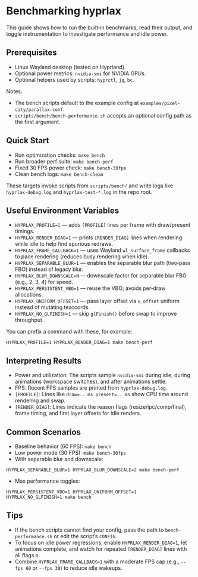 # Benchmarking hyprlax

This guide shows how to run the built‑in benchmarks, read their output, and toggle instrumentation to investigate performance and idle power.

## Prerequisites
- Linux Wayland desktop (tested on Hyprland).
- Optional power metrics: `nvidia-smi` for NVIDIA GPUs.
- Optional helpers used by scripts: `hyprctl`, `jq`, `bc`.

Notes:
- The bench scripts default to the example config at `examples/pixel-city/parallax.conf`.
- `scripts/bench/bench-performance.sh` accepts an optional config path as the first argument.

## Quick Start
- Run optimization checks: `make bench`
- Run broader perf suite: `make bench-perf`
- Fixed 30 FPS power check: `make bench-30fps`
- Clean bench logs: `make bench-clean`

These targets invoke scripts from `scripts/bench/` and write logs like `hyprlax-debug.log` and `hyprlax-test-*.log` in the repo root.

## Useful Environment Variables
- `HYPRLAX_PROFILE=1` — adds `[PROFILE]` lines per frame with draw/present timings.
- `HYPRLAX_RENDER_DIAG=1` — prints `[RENDER_DIAG]` lines when rendering while idle to help find spurious redraws.
- `HYPRLAX_FRAME_CALLBACK=1` — uses Wayland `wl_surface_frame` callbacks to pace rendering (reduces busy rendering when idle).
- `HYPRLAX_SEPARABLE_BLUR=1` — enables the separable blur path (two‑pass FBO) instead of legacy blur.
- `HYPRLAX_BLUR_DOWNSCALE=N` — downscale factor for separable blur FBO (e.g., 2, 3, 4) for speed.
- `HYPRLAX_PERSISTENT_VBO=1` — reuse the VBO; avoids per‑draw allocations.
- `HYPRLAX_UNIFORM_OFFSET=1` — pass layer offset via `u_offset` uniform instead of mutating texcoords.
- `HYPRLAX_NO_GLFINISH=1` — skip `glFinish()` before swap to improve throughput.

You can prefix a command with these, for example:
```
HYPRLAX_PROFILE=1 HYPRLAX_RENDER_DIAG=1 make bench-perf
```

## Interpreting Results
- Power and utilization: The scripts sample `nvidia-smi` during idle, during animations (workspace switches), and after animations settle.
- FPS: Recent FPS samples are printed from `hyprlax-debug.log`.
- `[PROFILE]`: Lines like `draw=.. ms present=.. ms` show CPU time around rendering and swap.
- `[RENDER_DIAG]`: Lines indicate the reason flags (resize/ipc/comp/final), frame timing, and first layer offsets for idle renders.

## Common Scenarios
- Baseline behavior (60 FPS): `make bench`
- Low power mode (30 FPS): `make bench-30fps`
- With separable blur and downscale:
```
HYPRLAX_SEPARABLE_BLUR=1 HYPRLAX_BLUR_DOWNSCALE=2 make bench-perf
```
- Max performance toggles:
```
HYPRLAX_PERSISTENT_VBO=1 HYPRLAX_UNIFORM_OFFSET=1 HYPRLAX_NO_GLFINISH=1 make bench
```

## Tips
- If the bench scripts cannot find your config, pass the path to `bench-performance.sh` or edit the script’s `CONFIG`.
- To focus on idle power regressions, enable `HYPRLAX_RENDER_DIAG=1`, let animations complete, and watch for repeated `[RENDER_DIAG]` lines with all flags `0`.
- Combine `HYPRLAX_FRAME_CALLBACK=1` with a moderate FPS cap (e.g., `--fps 60` or `--fps 30`) to reduce idle wakeups.


